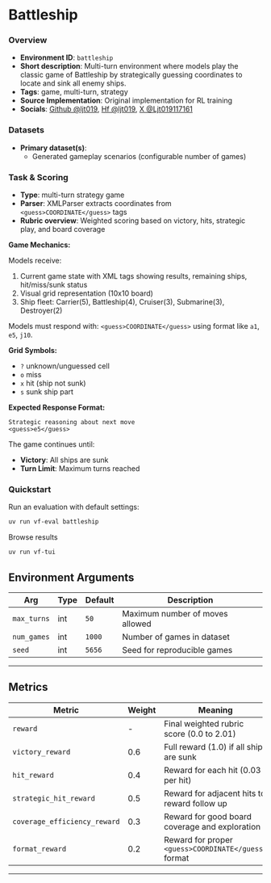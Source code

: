 # Battleship

### Overview
- **Environment ID**: `battleship`
- **Short description**: Multi-turn environment where models play the classic game of Battleship by strategically guessing coordinates to locate and sink all enemy ships.
- **Tags**: game, multi-turn, strategy
- **Source Implementation**: Original implementation for RL training
- **Socials**: [Github @ljt019](https://github.com/ljt019), [Hf @ljt019](https://huggingface.co/ljt019), [X @Ljt019117161](https://x.com/Ljt019117161)

### Datasets
- **Primary dataset(s)**: 
  - Generated gameplay scenarios (configurable number of games)

### Task & Scoring
- **Type**: multi-turn strategy game
- **Parser**: XMLParser extracts coordinates from `<guess>COORDINATE</guess>` tags
- **Rubric overview**: Weighted scoring based on victory, hits, strategic play, and board coverage

**Game Mechanics:**

Models receive:
1. Current game state with XML tags showing results, remaining ships, hit/miss/sunk status
2. Visual grid representation (10x10 board)
3. Ship fleet: Carrier(5), Battleship(4), Cruiser(3), Submarine(3), Destroyer(2)

Models must respond with: `<guess>COORDINATE</guess>` using format like `a1`, `e5`, `j10`.

**Grid Symbols:**
- `?` unknown/unguessed cell
- `o` miss
- `x` hit (ship not sunk)  
- `s` sunk ship part

**Expected Response Format:**
```
Strategic reasoning about next move
<guess>e5</guess>
```

The game continues until:
- **Victory**: All ships are sunk
- **Turn Limit**: Maximum turns reached

### Quickstart

Run an evaluation with default settings:
```bash
uv run vf-eval battleship
```

Browse results
```bash
uv run vf-tui
```

## Environment Arguments

| Arg           | Type         | Default           | Description                              |
| ------------- | ------------ | ----------------- | ---------------------------------------- |
| `max_turns`   | int          | `50`              | Maximum number of moves allowed          |
| `num_games`   | int          | `1000`            | Number of games in dataset               |
| `seed`        | int          | `5656`            | Seed for reproducible games      |

---

## Metrics

| Metric                           | Weight | Meaning                                               |
| -------------------------------- | ------ | ----------------------------------------------------- |
| `reward`                         | -      | Final weighted rubric score (0.0 to 2.01)             |
| `victory_reward`                 | 0.6    | Full reward (1.0) if all ships are sunk              |
| `hit_reward`                     | 0.4    | Reward for each hit (0.03 per hit)          |
| `strategic_hit_reward`           | 0.5    | Reward for adjacent hits to reward follow up   |
| `coverage_efficiency_reward`     | 0.3    | Reward for good board coverage and exploration        |
| `format_reward`                  | 0.2    | Reward for proper `<guess>COORDINATE</guess>` format  |

---